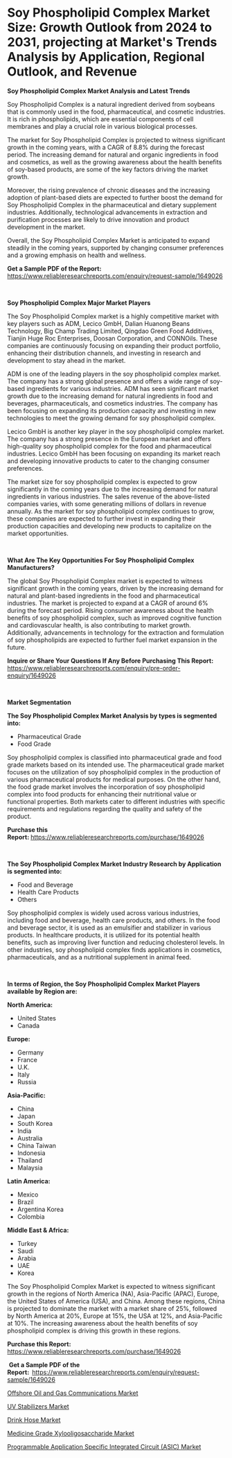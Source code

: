 <p><h1>Soy Phospholipid Complex Market Size: Growth Outlook from 2024 to 2031, projecting at Market's Trends Analysis by Application, Regional Outlook, and Revenue</h1></p><p><strong>Soy Phospholipid Complex Market Analysis and Latest Trends</strong></p>
<p><p>Soy Phospholipid Complex is a natural ingredient derived from soybeans that is commonly used in the food, pharmaceutical, and cosmetic industries. It is rich in phospholipids, which are essential components of cell membranes and play a crucial role in various biological processes.</p><p>The market for Soy Phospholipid Complex is projected to witness significant growth in the coming years, with a CAGR of 8.8% during the forecast period. The increasing demand for natural and organic ingredients in food and cosmetics, as well as the growing awareness about the health benefits of soy-based products, are some of the key factors driving the market growth.</p><p>Moreover, the rising prevalence of chronic diseases and the increasing adoption of plant-based diets are expected to further boost the demand for Soy Phospholipid Complex in the pharmaceutical and dietary supplement industries. Additionally, technological advancements in extraction and purification processes are likely to drive innovation and product development in the market.</p><p>Overall, the Soy Phospholipid Complex Market is anticipated to expand steadily in the coming years, supported by changing consumer preferences and a growing emphasis on health and wellness.</p></p>
<p><strong>Get a Sample PDF of the Report:&nbsp;</strong> <a href="https://www.reliableresearchreports.com/enquiry/request-sample/1649026">https://www.reliableresearchreports.com/enquiry/request-sample/1649026</a></p>
<p>&nbsp;</p>
<p><strong>Soy Phospholipid Complex Major Market Players</strong></p>
<p><p>The Soy Phospholipid Complex market is a highly competitive market with key players such as ADM, Lecico GmbH, Dalian Huanong Beans Technology, Big Champ Trading Limited, Qingdao Green Food Additives, Tianjin Huge Roc Enterprises, Doosan Corporation, and CONNOils. These companies are continuously focusing on expanding their product portfolio, enhancing their distribution channels, and investing in research and development to stay ahead in the market.</p><p>ADM is one of the leading players in the soy phospholipid complex market. The company has a strong global presence and offers a wide range of soy-based ingredients for various industries. ADM has seen significant market growth due to the increasing demand for natural ingredients in food and beverages, pharmaceuticals, and cosmetics industries. The company has been focusing on expanding its production capacity and investing in new technologies to meet the growing demand for soy phospholipid complex.</p><p>Lecico GmbH is another key player in the soy phospholipid complex market. The company has a strong presence in the European market and offers high-quality soy phospholipid complex for the food and pharmaceutical industries. Lecico GmbH has been focusing on expanding its market reach and developing innovative products to cater to the changing consumer preferences.</p><p>The market size for soy phospholipid complex is expected to grow significantly in the coming years due to the increasing demand for natural ingredients in various industries. The sales revenue of the above-listed companies varies, with some generating millions of dollars in revenue annually. As the market for soy phospholipid complex continues to grow, these companies are expected to further invest in expanding their production capacities and developing new products to capitalize on the market opportunities.</p></p>
<p>&nbsp;</p>
<p><strong>What Are The Key Opportunities For Soy Phospholipid Complex Manufacturers?</strong></p>
<p><p>The global Soy Phospholipid Complex market is expected to witness significant growth in the coming years, driven by the increasing demand for natural and plant-based ingredients in the food and pharmaceutical industries. The market is projected to expand at a CAGR of around 6% during the forecast period. Rising consumer awareness about the health benefits of soy phospholipid complex, such as improved cognitive function and cardiovascular health, is also contributing to market growth. Additionally, advancements in technology for the extraction and formulation of soy phospholipids are expected to further fuel market expansion in the future.</p></p>
<p><strong>Inquire or Share Your Questions If Any Before Purchasing This Report:</strong> <a href="https://www.reliableresearchreports.com/enquiry/pre-order-enquiry/1649026">https://www.reliableresearchreports.com/enquiry/pre-order-enquiry/1649026</a></p>
<p>&nbsp;</p>
<p><strong>Market Segmentation</strong></p>
<p><strong>The Soy Phospholipid Complex Market Analysis by types is segmented into:</strong></p>
<p><ul><li>Pharmaceutical Grade</li><li>Food Grade</li></ul></p>
<p><p>Soy phospholipid complex is classified into pharmaceutical grade and food grade markets based on its intended use. The pharmaceutical grade market focuses on the utilization of soy phospholipid complex in the production of various pharmaceutical products for medical purposes. On the other hand, the food grade market involves the incorporation of soy phospholipid complex into food products for enhancing their nutritional value or functional properties. Both markets cater to different industries with specific requirements and regulations regarding the quality and safety of the product.</p></p>
<p><strong>Purchase this Report:&nbsp;</strong><a href="https://www.reliableresearchreports.com/purchase/1649026">https://www.reliableresearchreports.com/purchase/1649026</a></p>
<p>&nbsp;</p>
<p><strong>The Soy Phospholipid Complex Market Industry Research by Application is segmented into:</strong></p>
<p><ul><li>Food and Beverage</li><li>Health Care Products</li><li>Others</li></ul></p>
<p><p>Soy phospholipid complex is widely used across various industries, including food and beverage, health care products, and others. In the food and beverage sector, it is used as an emulsifier and stabilizer in various products. In healthcare products, it is utilized for its potential health benefits, such as improving liver function and reducing cholesterol levels. In other industries, soy phospholipid complex finds applications in cosmetics, pharmaceuticals, and as a nutritional supplement in animal feed.</p></p>
<p>&nbsp;</p>
<p><strong>In terms of Region, the Soy Phospholipid Complex Market Players available by Region are:</strong></p>
<p>
    <p> <strong> North America: </strong>
        <ul>
            <li>United States</li>
            <li>Canada</li>
        </ul>
        </p> 
    <p> <strong> Europe: </strong>
        <ul>
            <li>Germany</li>
            <li>France</li>
            <li>U.K.</li>
            <li>Italy</li>
            <li>Russia</li>
        </ul>
        </p> 
    <p> <strong> Asia-Pacific: </strong>
        <ul>
            <li>China</li>
            <li>Japan</li>
            <li>South Korea</li>
            <li>India</li>
            <li>Australia</li>
            <li>China Taiwan</li>
            <li>Indonesia</li>
            <li>Thailand</li>
            <li>Malaysia</li>
        </ul>
        </p> 
    <p> <strong> Latin America: </strong>
        <ul>
            <li>Mexico</li>
            <li>Brazil</li>
            <li>Argentina Korea</li>
            <li>Colombia</li>
        </ul>
        </p> 
    <p> <strong> Middle East & Africa: </strong>
        <ul>
            <li>Turkey</li>
            <li>Saudi</li>
            <li>Arabia</li>
            <li>UAE</li>
            <li>Korea</li>
        </ul>
    </p>
    </p>
<p><p>The Soy Phospholipid Complex Market is expected to witness significant growth in the regions of North America (NA), Asia-Pacific (APAC), Europe, the United States of America (USA), and China. Among these regions, China is projected to dominate the market with a market share of 25%, followed by North America at 20%, Europe at 15%, the USA at 12%, and Asia-Pacific at 10%. The increasing awareness about the health benefits of soy phospholipid complex is driving this growth in these regions.</p></p>
<p><strong>Purchase this Report: </strong><a href="https://www.reliableresearchreports.com/purchase/1649026">https://www.reliableresearchreports.com/purchase/1649026</a></p>
<p>&nbsp;<strong>Get a Sample PDF of the Report:&nbsp;&nbsp;</strong><a href="https://www.reliableresearchreports.com/enquiry/request-sample/1649026">https://www.reliableresearchreports.com/enquiry/request-sample/1649026</a></p>
<p><strong></strong></p>
<p><p><a href="https://medium.com/@kennethjensen27/offshore-oil-and-gas-communications-nbsp-market-focuses-on-market-share-size-and-projected-1dec5290bf50">Offshore Oil and Gas Communications Market</a></p><p><a href="https://medium.com/@scotpurdy654/uv-stabilizers-market-insight-market-trends-growth-forecasted-from-2024-to-2031-b3838dac7071">UV Stabilizers Market</a></p><p><a href="https://medium.com/@clevehilll2023/drink-hose-market-size-and-market-trends-complete-industry-overview-2024-to-2031-2b40e965cdc1">Drink Hose Market</a></p><p><a href="https://medium.com/@caleighhane2777/medicine-grade-xylooligosaccharide-market-insight-market-trends-growth-forecasted-from-2024-to-c30f4371e86f">Medicine Grade Xylooligosaccharide Market</a></p><p><a href="https://medium.com/@kennethjensen27/programmable-application-specific-integrated-circuit-asic-market-size-market-outlook-and-market-8761b671a54f">Programmable Application Specific Integrated Circuit (ASIC) Market</a></p></p>